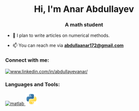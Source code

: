 <h1 align="center">Hi, I'm Anar Abdullayev</h1>
<h3 align="center">A math student</h3>

- 📝 I plan to write articles on numerical methods.

- 📫 You can reach me via **abdullaanar172@gmail.com**

<h3 align="left">Connect with me:</h3>
<p align="left">
<a href="https://linkedin.com/in/www.linkedin.com/in/abdullayevanar/" target="blank"><img align="center" src="https://raw.githubusercontent.com/rahuldkjain/github-profile-readme-generator/master/src/images/icons/Social/linked-in-alt.svg" alt="www.linkedin.com/in/abdullayevanar/" height="30" width="40" /></a>
</p>
<h3 align="left">Languages and Tools:</h3>
<p align="left"> <a href="https://www.mathworks.com/" target="_blank" rel="noreferrer"> <img src="https://upload.wikimedia.org/wikipedia/commons/2/21/Matlab_Logo.png" alt="matlab" width="40" height="40"/> </a> <a href="https://www.python.org" target="_blank" rel="noreferrer"> <img src="https://raw.githubusercontent.com/devicons/devicon/master/icons/python/python-original.svg" alt="python" width="40" height="40"/> </a> </p>


